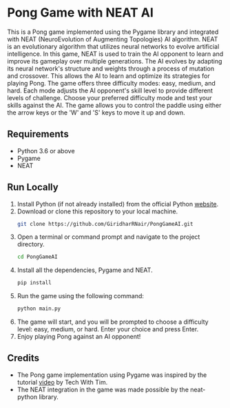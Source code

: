 # Pong Game with NEAT AI
This is a Pong game implemented using the Pygame library and integrated with NEAT 
(NeuroEvolution of Augmenting Topologies) AI algorithm. NEAT is an evolutionary algorithm that utilizes neural networks 
to evolve artificial intelligence. In this game, NEAT is used to train the AI opponent to learn and improve its gameplay 
over multiple generations. The AI evolves by adapting its neural network's structure and weights through a process of 
mutation and crossover. This allows the AI to learn and optimize its strategies for playing Pong. The game offers three 
difficulty modes: easy, medium, and hard. Each mode adjusts the AI opponent's skill level to provide different levels of 
challenge. Choose your preferred difficulty mode and test your skills against the AI. The game allows you 
to control the paddle using either the arrow keys or the 'W' and 'S' keys to move it up and down.

## Requirements
* Python 3.6 or above
* Pygame
* NEAT

## Run Locally
1. Install Python (if not already installed) from the official Python [website](https://www.python.org/).
2. Download or clone this repository to your local machine.
    ```bash
    git clone https://github.com/GiridharRNair/PongGameAI.git
    ```
3. Open a terminal or command prompt and navigate to the project directory.
    ```bash
    cd PongGameAI
    ```
4. Install all the dependencies, Pygame and NEAT.
    ```bash
    pip install
    ```
5. Run the game using the following command:
    ```bash
    python main.py
    ```
6. The game will start, and you will be prompted to choose a difficulty level: easy, medium, or hard. 
Enter your choice and press Enter.
7. Enjoy playing Pong against an AI opponent!

## Credits
* The Pong game implementation using Pygame was inspired by the tutorial 
[video](https://www.youtube.com/watch?v=2f6TmKm7yx0) by Tech With Tim.
* The NEAT integration in the game was made possible by the neat-python library.